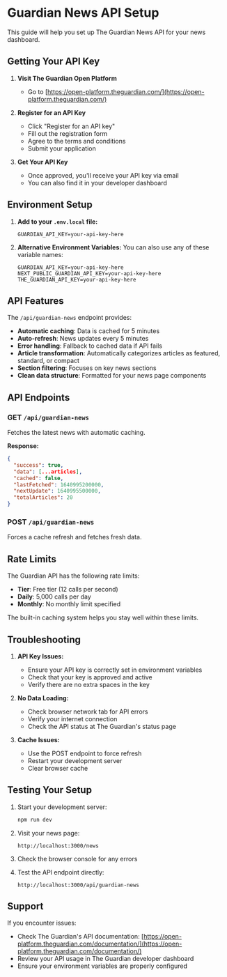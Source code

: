 # Guardian News API Setup

This guide will help you set up The Guardian News API for your news dashboard.

## Getting Your API Key

1. **Visit The Guardian Open Platform**
   - Go to [https://open-platform.theguardian.com/](https://open-platform.theguardian.com/)

2. **Register for an API Key**
   - Click "Register for an API key"
   - Fill out the registration form
   - Agree to the terms and conditions
   - Submit your application

3. **Get Your API Key**
   - Once approved, you'll receive your API key via email
   - You can also find it in your developer dashboard

## Environment Setup

1. **Add to your `.env.local` file:**
   ```env
   GUARDIAN_API_KEY=your-api-key-here
   ```

2. **Alternative Environment Variables:**
   You can also use any of these variable names:
   ```env
   GUARDIAN_API_KEY=your-api-key-here
   NEXT_PUBLIC_GUARDIAN_API_KEY=your-api-key-here
   THE_GUARDIAN_API_KEY=your-api-key-here
   ```

## API Features

The `/api/guardian-news` endpoint provides:

- **Automatic caching**: Data is cached for 5 minutes
- **Auto-refresh**: News updates every 5 minutes
- **Error handling**: Fallback to cached data if API fails
- **Article transformation**: Automatically categorizes articles as featured, standard, or compact
- **Section filtering**: Focuses on key news sections
- **Clean data structure**: Formatted for your news page components

## API Endpoints

### GET `/api/guardian-news`
Fetches the latest news with automatic caching.

**Response:**
```json
{
  "success": true,
  "data": [...articles],
  "cached": false,
  "lastFetched": 1640995200000,
  "nextUpdate": 1640995500000,
  "totalArticles": 20
}
```

### POST `/api/guardian-news`
Forces a cache refresh and fetches fresh data.

## Rate Limits

The Guardian API has the following rate limits:
- **Tier**: Free tier (12 calls per second)
- **Daily**: 5,000 calls per day
- **Monthly**: No monthly limit specified

The built-in caching system helps you stay well within these limits.

## Troubleshooting

1. **API Key Issues:**
   - Ensure your API key is correctly set in environment variables
   - Check that your key is approved and active
   - Verify there are no extra spaces in the key

2. **No Data Loading:**
   - Check browser network tab for API errors
   - Verify your internet connection
   - Check the API status at The Guardian's status page

3. **Cache Issues:**
   - Use the POST endpoint to force refresh
   - Restart your development server
   - Clear browser cache

## Testing Your Setup

1. Start your development server:
   ```bash
   npm run dev
   ```

2. Visit your news page:
   ```
   http://localhost:3000/news
   ```

3. Check the browser console for any errors

4. Test the API endpoint directly:
   ```
   http://localhost:3000/api/guardian-news
   ```

## Support

If you encounter issues:
- Check The Guardian's API documentation: [https://open-platform.theguardian.com/documentation/](https://open-platform.theguardian.com/documentation/)
- Review your API usage in The Guardian developer dashboard
- Ensure your environment variables are properly configured
